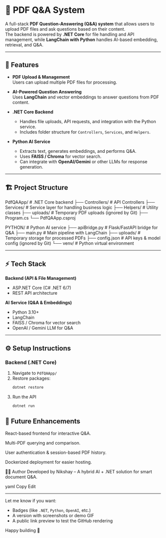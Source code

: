 # 📄 PDF Q&A System

A full-stack **PDF Question-Answering (Q&A) system** that allows users to upload PDF files and ask questions based on their content.  
The backend is powered by **.NET Core** for file handling and API management, while **LangChain with Python** handles AI-based embedding, retrieval, and Q&A.

---



## 🚀 Features

- **PDF Upload & Management**  
  Users can upload multiple PDF files for processing.
  
- **AI-Powered Question Answering**  
  Uses **LangChain** and vector embeddings to answer questions from PDF content.
  
- **.NET Core Backend**  
  - Handles file uploads, API requests, and integration with the Python service.
  - Includes folder structure for `Controllers`, `Services`, and `Helpers`.
  
- **Python AI Service**  
  - Extracts text, generates embeddings, and performs Q&A.
  - Uses **FAISS / Chroma** for vector search.
  - Can integrate with **OpenAI/Gemini** or other LLMs for response generation.

---



## 🏗️ Project Structure

PdfQAApp/ # .NET Core backend
├── Controllers/ # API Controllers
├── Services/ # Service layer for handling business logic
├── Helpers/ # Utility classes
├── uploads/ # Temporary PDF uploads (ignored by Git)
├── Program.cs
└── PdfQAApp.csproj

PYTHON/ # Python AI service
├── apiBridge.py # Flask/FastAPI bridge for Q&A
├── main.py # Main pipeline with LangChain
├── uploads/ # Temporary storage for processed PDFs
├── config.json # API keys & model config (ignored by Git)
└── venv/ # Python virtual environment



---




## ⚡ Tech Stack

**Backend (API & File Management)**  
- ASP.NET Core (C# .NET 6/7)  
- REST API architecture  

**AI Service (Q&A & Embeddings)**  
- Python 3.10+  
- LangChain  
- FAISS / Chroma for vector search  
- OpenAI / Gemini LLM for Q&A



---




## ⚙️ Setup Instructions

### **Backend (.NET Core)**

1. Navigate to `PdfQAApp/`
2. Restore packages:
   ```bash
   dotnet restore
3. Run the API
   ```bash
   dotnet run
## 📌 Future Enhancements
React-based frontend for interactive Q&A.

Multi-PDF querying and comparison.

User authentication & session-based PDF history.

Dockerized deployment for easier hosting.

👨‍💻 Author
Developed by Nikshay – A hybrid AI + .NET solution for smart document Q&A.

yaml
Copy
Edit

---

Let me know if you want:
- Badges (like `.NET`, `Python`, `OpenAI`, etc.)  
- A version with screenshots or demo GIF  
- A public link preview to test the GitHub rendering  

Happy building 🚀
